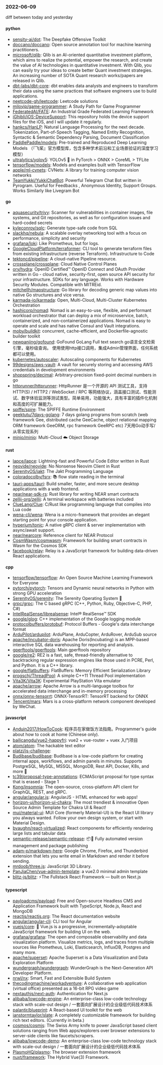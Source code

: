 ### 2022-06-09
diff between today and yesterday

#### python
* [sensity-ai/dot](https://github.com/sensity-ai/dot): The Deepfake Offensive Toolkit
* [doccano/doccano](https://github.com/doccano/doccano): Open source annotation tool for machine learning practitioners.
* [microsoft/qlib](https://github.com/microsoft/qlib): Qlib is an AI-oriented quantitative investment platform, which aims to realize the potential, empower the research, and create the value of AI technologies in quantitative investment. With Qlib, you can easily try your ideas to create better Quant investment strategies. An increasing number of SOTA Quant research works/papers are released in Qlib.
* [dbt-labs/dbt-core](https://github.com/dbt-labs/dbt-core): dbt enables data analysts and engineers to transform their data using the same practices that software engineers use to build applications.
* [neetcode-gh/leetcode](https://github.com/neetcode-gh/leetcode): Leetcode solutions
* [miloyip/game-programmer](https://github.com/miloyip/game-programmer): A Study Path for Game Programmer
* [FederatedAI/FATE](https://github.com/FederatedAI/FATE): An Industrial Grade Federated Learning Framework
* [iGhibli/iOS-DeviceSupport](https://github.com/iGhibli/iOS-DeviceSupport): This repository holds the device support files for the iOS, and I will update it regularly.
* [hankcs/HanLP](https://github.com/hankcs/HanLP): Natural Language Processing for the next decade. Tokenization, Part-of-Speech Tagging, Named Entity Recognition, Syntactic & Semantic Dependency Parsing, Document Classification
* [PaddlePaddle/models](https://github.com/PaddlePaddle/models): Pre-trained and Reproduced Deep Learning Models （『飞桨』官方模型库，包含多种学术前沿和工业场景验证的深度学习模型）
* [ultralytics/yolov5](https://github.com/ultralytics/yolov5): YOLOv5 🚀 in PyTorch > ONNX > CoreML > TFLite
* [tensorflow/models](https://github.com/tensorflow/models): Models and examples built with TensorFlow
* [apple/ml-cvnets](https://github.com/apple/ml-cvnets): CVNets: A library for training computer vision networks
* [TeamYukki/YukkiChatBot](https://github.com/TeamYukki/YukkiChatBot): Powerful Telegram Chat Bot written in Pyrogram. Useful for Feedbacks , Anonymous Identity, Support Groups. Works Similarly like Livegram Bot

#### go
* [aquasecurity/trivy](https://github.com/aquasecurity/trivy): Scanner for vulnerabilities in container images, file systems, and Git repositories, as well as for configuration issues and hard-coded secrets
* [kyleconroy/sqlc](https://github.com/kyleconroy/sqlc): Generate type-safe code from SQL
* [slackhq/nebula](https://github.com/slackhq/nebula): A scalable overlay networking tool with a focus on performance, simplicity and security
* [grafana/loki](https://github.com/grafana/loki): Like Prometheus, but for logs.
* [GoogleCloudPlatform/terraformer](https://github.com/GoogleCloudPlatform/terraformer): CLI tool to generate terraform files from existing infrastructure (reverse Terraform). Infrastructure to Code
* [tektoncd/pipeline](https://github.com/tektoncd/pipeline): A cloud-native Pipeline resource.
* [crossplane/crossplane](https://github.com/crossplane/crossplane): Cloud Native Control Planes
* [ory/hydra](https://github.com/ory/hydra): OpenID Certified™ OpenID Connect and OAuth Provider written in Go - cloud native, security-first, open source API security for your infrastructure. SDKs for any language. Works with Hardware Security Modules. Compatible with MITREid.
* [mitchellh/mapstructure](https://github.com/mitchellh/mapstructure): Go library for decoding generic map values into native Go structures and vice versa.
* [karmada-io/karmada](https://github.com/karmada-io/karmada): Open, Multi-Cloud, Multi-Cluster Kubernetes Orchestration
* [hashicorp/nomad](https://github.com/hashicorp/nomad): Nomad is an easy-to-use, flexible, and performant workload orchestrator that can deploy a mix of microservice, batch, containerized, and non-containerized applications. Nomad is easy to operate and scale and has native Consul and Vault integrations.
* [moby/buildkit](https://github.com/moby/buildkit): concurrent, cache-efficient, and Dockerfile-agnostic builder toolkit
* [newpanjing/gofound](https://github.com/newpanjing/gofound): GoFound GoLang Full text search go语言全文检索引擎，毫秒级查询。 使用使用http接口调用，集成Admin管理界面，任何系统都可以使用。
* [kubernetes/autoscaler](https://github.com/kubernetes/autoscaler): Autoscaling components for Kubernetes
* [99designs/aws-vault](https://github.com/99designs/aws-vault): A vault for securely storing and accessing AWS credentials in development environments
* [shopspring/decimal](https://github.com/shopspring/decimal): Arbitrary-precision fixed-point decimal numbers in go
* [httprunner/httprunner](https://github.com/httprunner/httprunner): HttpRunner 是一个开源的 API 测试工具，支持 HTTP(S) / HTTP2 / WebSocket / RPC 等网络协议，涵盖接口测试、性能测试、数字体验监测等测试类型。简单易用，功能强大，具有丰富的插件化机制和高度的可扩展能力。
* [spiffe/spire](https://github.com/spiffe/spire): The SPIFFE Runtime Environment
* [geektutu/7days-golang](https://github.com/geektutu/7days-golang): 7 days golang programs from scratch (web framework Gee, distributed cache GeeCache, object relational mapping ORM framework GeeORM, rpc framework GeeRPC etc) 7天用Go动手写/从零实现系列
* [minio/minio](https://github.com/minio/minio): Multi-Cloud ☁️ Object Storage

#### rust
* [lapce/lapce](https://github.com/lapce/lapce): Lightning-fast and Powerful Code Editor written in Rust
* [neovide/neovide](https://github.com/neovide/neovide): No Nonsense Neovim Client in Rust
* [SerenityOS/jakt](https://github.com/SerenityOS/jakt): The Jakt Programming Language
* [coloradocolby/fsrx](https://github.com/coloradocolby/fsrx): 📚 flow state reading in the terminal
* [tauri-apps/tauri](https://github.com/tauri-apps/tauri): Build smaller, faster, and more secure desktop applications with a web frontend.
* [near/near-sdk-rs](https://github.com/near/near-sdk-rs): Rust library for writing NEAR smart contracts
* [zellij-org/zellij](https://github.com/zellij-org/zellij): A terminal workspace with batteries included
* [ClueLang/Clue](https://github.com/ClueLang/Clue): C/Rust like programming language that compiles into Lua code
* [wena-cli/wena](https://github.com/wena-cli/wena): Wena is a micro-framework that provides an elegant starting point for your console application.
* [hyperium/tonic](https://github.com/hyperium/tonic): A native gRPC client & server implementation with async/await support.
* [near/nearcore](https://github.com/near/nearcore): Reference client for NEAR Protocol
* [CosmWasm/cosmwasm](https://github.com/CosmWasm/cosmwasm): Framework for building smart contracts in Wasm for the Cosmos SDK
* [facebook/relay](https://github.com/facebook/relay): Relay is a JavaScript framework for building data-driven React applications.

#### cpp
* [tensorflow/tensorflow](https://github.com/tensorflow/tensorflow): An Open Source Machine Learning Framework for Everyone
* [pytorch/pytorch](https://github.com/pytorch/pytorch): Tensors and Dynamic neural networks in Python with strong GPU acceleration
* [SerenityOS/serenity](https://github.com/SerenityOS/serenity): The Serenity Operating System 🐞
* [grpc/grpc](https://github.com/grpc/grpc): The C based gRPC (C++, Python, Ruby, Objective-C, PHP, C#)
* [IntelRealSense/librealsense](https://github.com/IntelRealSense/librealsense): Intel® RealSense™ SDK
* [google/glog](https://github.com/google/glog): C++ implementation of the Google logging module
* [protocolbuffers/protobuf](https://github.com/protocolbuffers/protobuf): Protocol Buffers - Google's data interchange format
* [ArduPilot/ardupilot](https://github.com/ArduPilot/ardupilot): ArduPlane, ArduCopter, ArduRover, ArduSub source
* [apache/incubator-doris](https://github.com/apache/incubator-doris): Apache Doris(Incubating) is an MPP-based interactive SQL data warehousing for reporting and analysis.
* [gperftools/gperftools](https://github.com/gperftools/gperftools): Main gperftools repository
* [google/re2](https://github.com/google/re2): RE2 is a fast, safe, thread-friendly alternative to backtracking regular expression engines like those used in PCRE, Perl, and Python. It is a C++ library.
* [google/flatbuffers](https://github.com/google/flatbuffers): FlatBuffers: Memory Efficient Serialization Library
* [progschj/ThreadPool](https://github.com/progschj/ThreadPool): A simple C++11 Thread Pool implementation
* [Vita3K/Vita3K](https://github.com/Vita3K/Vita3K): Experimental PlayStation Vita emulator
* [apache/arrow](https://github.com/apache/arrow): Apache Arrow is a multi-language toolbox for accelerated data interchange and in-memory processing
* [onnx/onnx-tensorrt](https://github.com/onnx/onnx-tensorrt): ONNX-TensorRT: TensorRT backend for ONNX
* [Tencent/mars](https://github.com/Tencent/mars): Mars is a cross-platform network component developed by WeChat.

#### javascript
* [Anduin2017/HowToCook](https://github.com/Anduin2017/HowToCook): 程序员在家做饭方法指南。Programmer's guide about how to cook at home (Chinese only).
* [bailicangdu/vue2-happyfri](https://github.com/bailicangdu/vue2-happyfri): vue2 + vue-router + vuex 入门项目
* [atom/atom](https://github.com/atom/atom): The hackable text editor
* [platzi/js-challenge](https://github.com/platzi/js-challenge): 
* [Budibase/budibase](https://github.com/Budibase/budibase): Budibase is a low-code platform for creating internal apps, workflows, and admin panels in minutes. Supports PostgreSQL, MySQL, MSSQL, MongoDB, Rest API, Docker, K8s, and more 🚀
* [tc39/proposal-type-annotations](https://github.com/tc39/proposal-type-annotations): ECMAScript proposal for type syntax that is erased - Stage 1
* [Kong/insomnia](https://github.com/Kong/insomnia): The open-source, cross-platform API client for GraphQL, REST, and gRPC.
* [angular/angular.js](https://github.com/angular/angular.js): AngularJS - HTML enhanced for web apps!
* [horizon-ui/horizon-ui-chakra](https://github.com/horizon-ui/horizon-ui-chakra): The most trendiest & innovative Open Source Admin Template for Chakra UI & React!
* [mui/material-ui](https://github.com/mui/material-ui): MUI Core (formerly Material-UI) is the React UI library you always wanted. Follow your own design system, or start with Material Design.
* [bvaughn/react-virtualized](https://github.com/bvaughn/react-virtualized): React components for efficiently rendering large lists and tabular data
* [semantic-release/semantic-release](https://github.com/semantic-release/semantic-release): 📦🚀 Fully automated version management and package publishing
* [adam-p/markdown-here](https://github.com/adam-p/markdown-here): Google Chrome, Firefox, and Thunderbird extension that lets you write email in Markdown and render it before sending.
* [mrdoob/three.js](https://github.com/mrdoob/three.js): JavaScript 3D Library.
* [PanJiaChen/vue-admin-template](https://github.com/PanJiaChen/vue-admin-template): a vue2.0 minimal admin template
* [blitz-js/blitz](https://github.com/blitz-js/blitz): ⚡️The Fullstack React Framework — built on Next.js

#### typescript
* [payloadcms/payload](https://github.com/payloadcms/payload): Free and Open-source Headless CMS and Application Framework built with TypeScript, Node.js, React and MongoDB
* [reactjs/reactjs.org](https://github.com/reactjs/reactjs.org): The React documentation website
* [angular/angular-cli](https://github.com/angular/angular-cli): CLI tool for Angular
* [vuejs/core](https://github.com/vuejs/core): 🖖 Vue.js is a progressive, incrementally-adoptable JavaScript framework for building UI on the web.
* [grafana/grafana](https://github.com/grafana/grafana): The open and composable observability and data visualization platform. Visualize metrics, logs, and traces from multiple sources like Prometheus, Loki, Elasticsearch, InfluxDB, Postgres and many more.
* [apache/superset](https://github.com/apache/superset): Apache Superset is a Data Visualization and Data Exploration Platform
* [wundergraph/wundergraph](https://github.com/wundergraph/wundergraph): WunderGraph is the Next-Generation API Developer Platform.
* [nrwl/nx](https://github.com/nrwl/nx): Smart, Fast and Extensible Build System
* [thecodingmachine/workadventure](https://github.com/thecodingmachine/workadventure): A collaborative web application (virtual office) presented as a 16-bit RPG video game
* [nextauthjs/next-auth](https://github.com/nextauthjs/next-auth): Authentication for Next.js
* [alibaba/lowcode-engine](https://github.com/alibaba/lowcode-engine): An enterprise-class low-code technology stack with scale-out design / 一套面向扩展设计的企业级低代码技术体系
* [palantir/blueprint](https://github.com/palantir/blueprint): A React-based UI toolkit for the web
* [ianstormtaylor/slate](https://github.com/ianstormtaylor/slate): A completely customizable framework for building rich text editors. (Currently in beta.)
* [cosmos/cosmjs](https://github.com/cosmos/cosmjs): The Swiss Army knife to power JavaScript based client solutions ranging from Web apps/explorers over browser extensions to server-side clients like faucets/scrapers.
* [alibaba/lowcode-demo](https://github.com/alibaba/lowcode-demo): An enterprise-class low-code technology stack with scale-out design / 一套面向扩展设计的企业级低代码技术体系
* [PlasmoHQ/plasmo](https://github.com/PlasmoHQ/plasmo): The browser extension framework
* [nuxt/framework](https://github.com/nuxt/framework): The Hybrid Vue(3) Framework.
